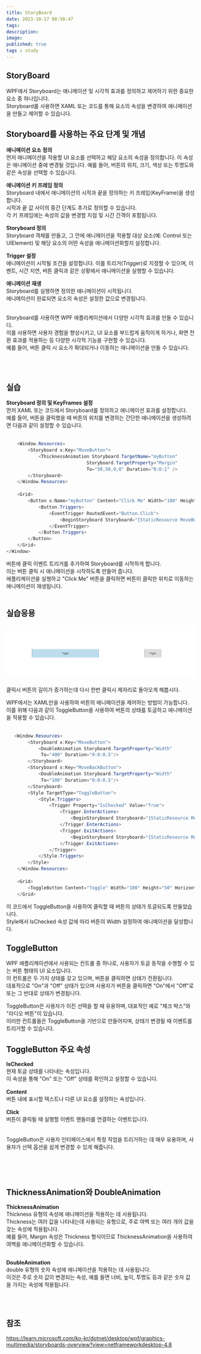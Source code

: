 ```yaml
---
title: StoryBoard
date: 2023-10-27 00:58:47 
tags: 
description:
image: 
published: true
tags : study
---
```


## StoryBoard
WPF에서 Storyboard는 애니메이션 및 시각적 효과를 정의하고 제어하기 위한 중요한 요소 중 하나입니다.<br> Storyboard를 사용하면 XAML 또는 코드를 통해 요소의 속성을 변경하여 애니메이션을 만들고 제어할 수 있습니다.

## Storyboard를 사용하는 주요 단계 및 개념
**애니메이션 요소 정의**<br>
먼저 애니메이션을 적용할 UI 요소를 선택하고 해당 요소의 속성을 정의합니다. 이 속성은 애니메이션 중에 변경될 것입니다. 예를 들어, 버튼의 위치, 크기, 색상 또는 투명도와 같은 속성을 선택할 수 있습니다.

**애니메이션 키 프레임 정의**<br>
Storyboard 내에서 애니메이션의 시작과 끝을 정의하는 키 프레임(KeyFrame)을 생성합니다.<br> 시작과 끝 값 사이의 중간 단계도 추가로 정의할 수 있습니다.<br> 각 키 프레임에는 속성의 값을 변경할 지점 및 시간 간격이 포함됩니다.

**Storyboard 정의**<br> Storyboard 객체를 만들고, 그 안에 애니메이션을 적용할 대상 요소(예: Control 또는 UIElement) 및 해당 요소의 어떤 속성을 애니메이션화할지 설정합니다.

**Trigger 설정**<br> 애니메이션이 시작될 조건을 설정합니다. 이를 트리거(Trigger)로 지정할 수 있으며, 이벤트, 시간 지연, 버튼 클릭과 같은 상황에서 애니메이션을 실행할 수 있습니다.

**애니메이션 재생**<br> Storyboard를 실행하면 정의한 애니메이션이 시작됩니다. <br>애니메이션이 완료되면 요소의 속성은 설정한 값으로 변경됩니다.<br><br>

Storyboard를 사용하면 WPF 애플리케이션에서 다양한 시각적 효과를 만들 수 있습니다. <br>이를 사용하면 사용자 경험을 향상시키고, UI 요소를 부드럽게 움직이게 하거나, 화면 전환 효과를 적용하는 등 다양한 시각적 기능을 구현할 수 있습니다. <br>예를 들어, 버튼 클릭 시 요소가 확대되거나 이동하는 애니메이션을 만들 수 있습니다.
<br><br><br><br>

## 실습

**Storyboard 정의 및 KeyFrames 설정**<br>
먼저 XAML 또는 코드에서 Storyboard를 정의하고 애니메이션 효과를 설정합니다. <br>예를 들어, 버튼을 클릭했을 때 버튼의 위치를 변경하는 간단한 애니메이션을 생성하려면 다음과 같이 설정할 수 있습니다.

```cs

    <Window.Resources>
        <Storyboard x:Key="MoveButton">
            <ThicknessAnimation Storyboard.TargetName="myButton"
                              Storyboard.TargetProperty="Margin"
                              To="50,50,0,0" Duration="0:0:1" />
        </Storyboard>
    </Window.Resources>

    <Grid>
        <Button x:Name="myButton" Content="Click Me" Width="100" Height="30">
            <Button.Triggers>
                <EventTrigger RoutedEvent="Button.Click">
                    <BeginStoryboard Storyboard="{StaticResource MoveButton}"/>
                </EventTrigger>
            </Button.Triggers>
        </Button>
    </Grid>
</Window>

```


버튼에 클릭 이벤트 트리거를 추가하여 Storyboard를 시작하게 합니다.<br>
 이는 버튼 클릭 시 애니메이션을 시작하도록 만들어 줍니다.<br>애플리케이션을 실행하고 "Click Me" 버튼을 클릭하면 버튼이 클릭한 위치로 이동하는 애니메이션이 재생됩니다.
<br><br>

## 실습응용
![](/assets/img/size.PNG)
<br>
<br>
클릭시 버튼의 길이가 증가하는데 다시 한번 클릭시 제자리로 돌아오게 해봅시다.<br>

WPF에서는 XAML만을 사용하여 버튼의 애니메이션을 제어하는 방법이 가능합니다. <br>이를 위해 다음과 같이 ToggleButton을 사용하여 버튼의 상태를 토글하고 애니메이션을 적용할 수 있습니다.<br> 

```cs

   <Window.Resources>
        <Storyboard x:Key="MoveButton">
            <DoubleAnimation Storyboard.TargetProperty="Width"
             To="400" Duration="0:0:0.5"/>
        </Storyboard>
        <Storyboard x:Key="MoveBackButton">
            <DoubleAnimation Storyboard.TargetProperty="Width"
             To="100" Duration="0:0:0.5"/>
        </Storyboard>
        <Style TargetType="ToggleButton">
            <Style.Triggers>
                <Trigger Property="IsChecked" Value="True">
                    <Trigger.EnterActions>
                        <BeginStoryboard Storyboard="{StaticResource MoveButton}"/>
                    </Trigger.EnterActions>
                    <Trigger.ExitActions>
                        <BeginStoryboard Storyboard="{StaticResource MoveBackButton}"/>
                    </Trigger.ExitActions>
                </Trigger>
            </Style.Triggers>
        </Style>
    </Window.Resources>

    <Grid>
        <ToggleButton Content="Toggle" Width="100" Height="50" HorizontalAlignment="Center" VerticalAlignment="Center"/>
    </Grid>

```
이 코드에서 ToggleButton을 사용하여 클릭할 때 버튼의 상태가 토글되도록 만들었습니다. <br>Style에서 IsChecked 속성 값에 따라 버튼의 Width 설정하여 애니메이션을 달성합니다.<br> 


## ToggleButton

WPF 애플리케이션에서 사용되는 컨트롤 중 하나로, 사용자가 토글 동작을 수행할 수 있는 버튼 형태의 UI 요소입니다. <br>이 컨트롤은 두 가지 상태를 갖고 있으며, 버튼을 클릭하면 상태가 전환됩니다. <br>대표적으로 "On"과 "Off" 상태가 있으며 사용자가 버튼을 클릭하면 "On"에서 "Off"로 또는 그 반대로 상태가 변경됩니다.

ToggleButton은 사용자가 이진 선택을 할 때 유용하며, 대표적인 예로 "체크 박스"와 "라디오 버튼"이 있습니다.<br> 이러한 컨트롤들은 ToggleButton을 기반으로 만들어지며, 상태가 변경될 때 이벤트를 트리거할 수 있습니다.<br>

## ToggleButton 주요 속성
**IsChecked** <br> 
현재 토글 상태를 나타내는 속성입니다. <br> 이 속성을 통해 "On" 또는 "Off" 상태를 확인하고 설정할 수 있습니다.<br><br>
**Content**<br>  버튼 내에 표시할 텍스트나 다른 UI 요소를 설정하는 속성입니다.<br><br>
**Click**<br>  버튼이 클릭될 때 실행할 이벤트 핸들러를 연결하는 이벤트입니다.<br><br>
<br> 
ToggleButton은 사용자 인터페이스에서 특정 작업을 트리거하는 데 매우 유용하며, 사용자가 선택 옵션을 쉽게 변경할 수 있게 해줍니다.
<br><br>


<br><br>

## ThicknessAnimation와 DoubleAnimation
**ThicknessAnimation**<br>
Thickness 유형의 속성에 애니메이션을 적용하는 데 사용됩니다. <br>Thickness는 여러 값을 나타내는데 사용되는 유형으로, 주로 여백 또는 여러 개의 값을 갖는 속성에 적용됩니다.<br> 예를 들어, Margin 속성은 Thickness 형식이므로 ThicknessAnimation을 사용하여 여백을 애니메이션화할 수 있습니다.<br><br>

**DoubleAnimation**<br>
double 유형의 숫자 속성에 애니메이션을 적용하는 데 사용됩니다. <br>이것은 주로 숫자 값이 변경되는 속성, 예를 들면 너비, 높이, 투명도 등과 같은 숫자 값을 가지는 속성에 적용됩니다.
<br>


<br><br>
## 참조 
https://learn.microsoft.com/ko-kr/dotnet/desktop/wpf/graphics-multimedia/storyboards-overview?view=netframeworkdesktop-4.8